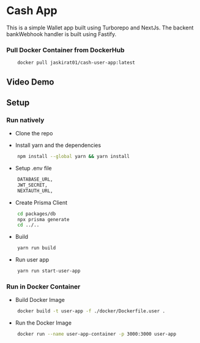 # Cash App

This is a simple Wallet app built using Turborepo and NextJs. The backent bankWebhook handler is built using Fastify. 

### Pull Docker Container from DockerHub
```bash
    docker pull jaskirat01/cash-user-app:latest
```

## Video Demo


## Setup

### Run natively
- Clone the repo

- Install yarn and the dependencies
```bash
    npm install --global yarn && yarn install
```
- Setup .env file
```bash
    DATABASE_URL,
    JWT_SECRET,
    NEXTAUTH_URL,
```
- Create Prisma Client
```bash
    cd packages/db
    npx prisma generate
    cd ../..
```
- Build
```bash
    yarn run build
```
- Run user app
```bash
    yarn run start-user-app
```

### Run in Docker Container
- Build Docker Image
```bash
    docker build -t user-app -f ./docker/Dockerfile.user .
```
- Run the Docker Image
```bash
    docker run --name user-app-container -p 3000:3000 user-app
```